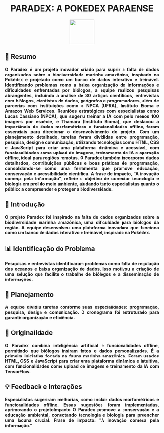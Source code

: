 <h1 align="center"> PARADEX: A POKEDEX PARAENSE </h1>

  <div align="center">
  <img src="https://i.pinimg.com/736x/47/52/96/4752966053609648fd8c3e298cba8ab2.jpg" width="80" />
  </div>

<h2 align="justify"> 🎯 Resumo </h2>

<h4 align="justify"> O Paradex é um projeto inovador criado para suprir a falta de dados organizados sobre a biodiversidade marinha amazônica, inspirado na Pokédex e projetado como um banco de dados interativo e treinável. Identificando problemas como a baixa organização de informações e dificuldades enfrentadas por biólogos, a equipe realizou pesquisas abrangentes, incluindo a análise de 30 artigos científicos, entrevistas com biólogos, cientistas de dados, geógrafos e programadores, além de parcerias com instituições como o NPCA (UFRA), Instituto Bioma e Amazon Web Services. Reuniões estratégicas com especialistas como Lucas Cassiano (NPCA), que sugeriu treinar a IA com pelo menos 100 imagens por espécie, e Thamara (Instituto Bioma), que destacou a importância de dados morfométricos e funcionalidades offline, foram essenciais para direcionar o desenvolvimento do projeto. Com um planejamento detalhado, tarefas foram divididas entre programação, pesquisa, design e comunicação, utilizando tecnologias como HTML, CSS e JavaScript para criar uma plataforma dinâmica e acessível, com funcionalidades como upload de imagens, treinamento de IA e operação offline, ideal para regiões remotas. O Paradex também incorporou dados detalhados, contribuições públicas e boas práticas de programação, consolidando-se como uma ferramenta que promove educação, conservação e acessibilidade científica. A frase de impacto, "A inovação começa pela informação", reflete o objetivo de conectar tecnologia e biologia em prol do meio ambiente, ajudando tanto especialistas quanto o público a compreender e proteger a biodiversidade. </h4>

<h2 align="justify"> 🌊 Introdução </h2>

<h4 align="justify">  O projeto Paradex foi inspirado na falta de dados organizados sobre a biodiversidade marinha amazônica, uma dificuldade para biólogos da região. A equipe desenvolveu uma plataforma inovadora que funciona como um banco de dados interativo e treinável, inspirado na Pokédex. </h4>

<h2 align="justify"> 📊 Identificação do Problema </h2>

<h4 align="justify"> 
Pesquisas e entrevistas identificaram problemas como falta de regulação dos oceanos e baixa organização de dados. Isso motivou a criação de uma solução que facilite o trabalho de biólogos e a disseminação de informações.
</h4>

<h2 align="justify"> 📅 Planejamento </h2>
<h4 align="justify">  
A equipe dividiu tarefas conforme suas especialidades: programação, pesquisa, design e comunicação. O cronograma foi estruturado para garantir organização e eficiência.
</h4>

<h2 align="justify"> 🤖 Originalidade </h2>
<h4 align="justify"> 
O Paradex combina inteligência artificial e funcionalidades offline, permitindo que biólogos insiram fotos e dados personalizados. É a primeira iniciativa focada na fauna marinha amazônica.
Foram usados HTML, CSS e JavaScript para criar uma plataforma dinâmica e intuitiva, com funcionalidades como upload de imagens e treinamento da IA com TensorFlow.
</h4>

<h2 align="justify">💡 Feedback e Interações </2>
<h4 align="justify">
Especialistas sugeriram melhorias, como incluir dados morfométricos e funcionalidades offline. Essas sugestões foram implementadas, aprimorando o projetoImpacto
O Paradex promove a conservação e a educação ambiental, conectando tecnologia e biologia para preencher uma lacuna crucial. Frase de impacto: "A inovação começa pela informação."
</h4>
